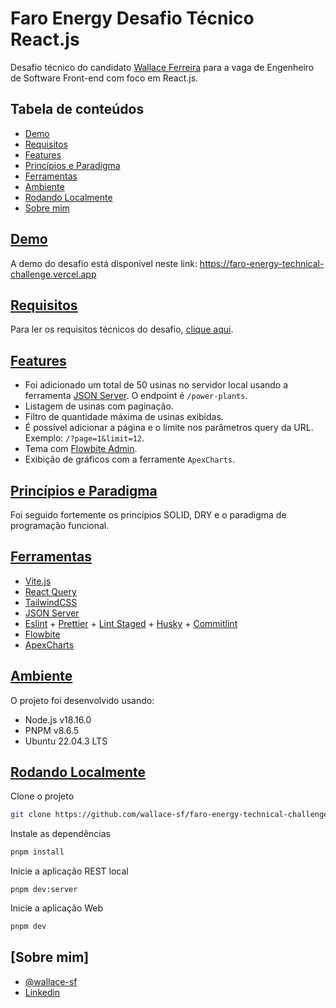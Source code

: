 
# Faro Energy Desafio Técnico React.js

Desafio técnico do candidato [Wallace Ferreira](https://www.linkedin.com/in/wallace-silva-ferreira/) para a vaga de Engenheiro de Software Front-end com foco em React.js.

## Tabela de conteúdos

 - [Demo](#demo)
 - [Requisitos](#requirements)
 - [Features](#features)
 - [Princípios e Paradigma](#principles-and-paradigm)
 - [Ferramentas](#tools)
 - [Ambiente](#enviroment)
 - [Rodando Localmente](#running-locally)
 - [Sobre mim](#about-me)

 ## [Demo](demo)

 A demo do desafio está disponível neste link: https://faro-energy-technical-challenge.vercel.app

 ## [Requisitos](requirements)

 Para ler os requisitos técnicos do desafio, [clique aqui](https://github.com/wallace-sf/faro-energy-technical-challenge/blob/docs/README/REQUIREMENTS.md).

 ## [Features](features)

 - Foi adicionado um total de 50 usinas no servidor local usando a ferramenta [JSON Server](https://github.com/typicode/json-server). O endpoint é `/power-plants`.
 - Listagem de usinas com paginação.
 - Filtro de quantidade máxima de usinas exibidas.
 - É possível adicionar a página e o limite nos parâmetros query da URL. Exemplo: `/?page=1&limit=12`.
 - Tema com [Flowbite Admin](https://flowbite-admin-dashboard.vercel.app/layouts/sidebar/).
 - Exibição de gráficos com a ferramente `ApexCharts`.

 ## [Princípios e Paradigma](principles-and-paradigm)

 Foi seguido fortemente os princípios SOLID, DRY e o paradigma de programação funcional.

 ## [Ferramentas](tools)

 - [Vite.js](https://vitejs.dev/)
 - [React Query](https://tanstack.com/query/latest)
 - [TailwindCSS](https://tailwindcss.com/)
 - [JSON Server](https://github.com/typicode/json-server)
 - [Eslint](https://eslint.org/) + [Prettier](https://prettier.io/) + [Lint Staged](https://github.com/lint-staged/lint-staged) + [Husky](https://github.com/typicode/husky) + [Commitlint](https://github.com/conventional-changelog/commitlint)
 - [Flowbite](https://flowbite.com/)
 - [ApexCharts](https://apexcharts.com/)

## [Ambiente](enviroment)

O projeto foi desenvolvido usando:

- Node.js v18.16.0
- PNPM v8.6.5
- Ubuntu 22.04.3 LTS

## [Rodando Localmente](running-locally)

Clone o projeto

```bash
git clone https://github.com/wallace-sf/faro-energy-technical-challenge.git
```

Instale as dependências

```bash
pnpm install
```

Inicie a aplicação REST local

```
pnpm dev:server
```

Inicie a aplicação Web

```bash
pnpm dev
```

## [Sobre mim]

- [@wallace-sf](https://www.github.com/wallace-sf)
- [Linkedin](https://www.linkedin.com/in/wallace-silva-ferreira/)
